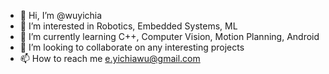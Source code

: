 - 👋 Hi, I’m @wuyichia
- 👀 I’m interested in Robotics, Embedded Systems, ML
- 🌱 I’m currently learning C++, Computer Vision, Motion Planning, Android
- 💞️ I’m looking to collaborate on any interesting projects
- 📫 How to reach me e.yichiawu@gmail.com

<!---
wuyichia/wuyichia is a ✨ special ✨ repository because its `README.md` (this file) appears on your GitHub profile.
You can click the Preview link to take a look at your changes.
--->
